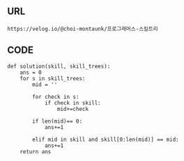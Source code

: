 ## URL
    https://velog.io/@choi-montaunk/프로그래머스-스킬트리
## CODE

    def solution(skill, skill_trees):
        ans = 0
        for s in skill_trees:
            mid = ''

            for check in s:
                if check in skill:
                    mid+=check

            if len(mid)== 0:
                ans+=1

            elif mid in skill and skill[0:len(mid)] == mid:
                ans+=1
        return ans
